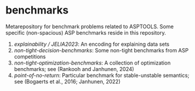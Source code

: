 # benchmarks
Metarepository for benchmark problems related to ASPTOOLS. Some specific (non-spacious) ASP benchmarks reside in this repository.

1. *explainability / JELIA2023*: An encoding for explaining data sets
2. *non-tight-decision-benchmarks*: Some non-tight benchmarks from ASP competitions
3. *non-tight-optimization-benchmarks*: A collection of optimization benchmarks; see (Rankooh and Janhunen, 2024)
4. *point-of-no-return*: Particular benchmark for stable-unstable semantics; see (Bogaerts et al., 2016; Janhunen, 2022)

